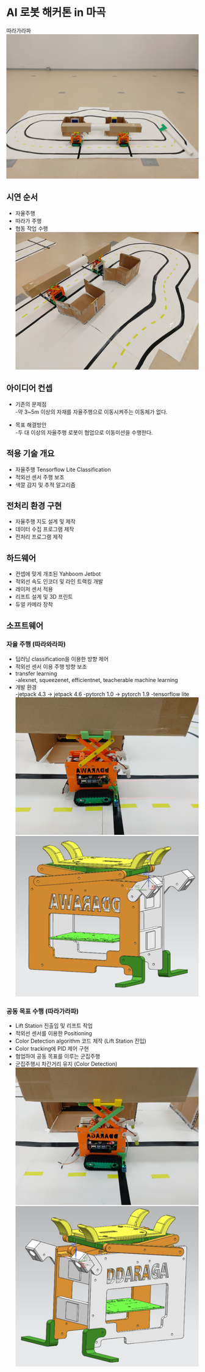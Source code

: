 # AI 로봇 해커톤 in 마곡
 따라가라파
![시연 모습](./img/all.jpg)
## 시연 순서
- 자율주행
- 따라가 주행
- 협동 작업 수행
![Lift Station 협동 작업 모습](./img/lift_station.jpg)
## 아이디어 컨셉
- 기존의 문제점<br>
-약 3~5m 이상의 자재를 자율주행으로 이동시켜주는 이동체가 없다.

- 목표 해결방안<br>
-두 대 이상의 자율주행 로봇이 협업으로 이동미션을 수행한다.

## 적용 기술 개요
- 자율주행 Tensorflow Lite Classification
- 적외선 센서 주행 보조
- 색깔 감지 및 추적 알고리즘

## 전처리 환경 구현
- 자율주행 지도 설계 및 제작
- 데이터 수집 프로그램 제작
- 전처리 프로그램 제작

## 하드웨어
- 컨셉에 맞게 개조된 Yahboom Jetbot
- 적외선 속도 인코더 및 라인 트랙킹 개발
- 레이저 센서 적용
- 리프트 설계 및 3D 프린트
- 듀얼 카메라 장착

## 소프트웨어
### 자율 주행 (따라와라파)
- 딥러닝 classification을 이용한 방향 제어
- 적외선 센서 이용 주행 방향 보조
- transfer learning<br>
-alexnet, squeezenet, efficientnet, teacherable machine learning
- 개발 환경<br>
-jetpack 4.3 -> jetpack 4.6
-pytorch 1.0 -> pytorch 1.9
-tensorflow lite
![따라와](./img/ddarawa.jpg)
![따라와 설계](./img/ddarawa_.png)
### 공동 목표 수행 (따라가라파)<br>
- Lift Station 진출입 및 리프트 작업
- 적외선 센서를 이용한 Positioning
- Color Detection algorithm 코드 제작 (Lift Station 진입)
- Color tracking에 PID 제어 구현
- 협업하여 공동 목표를 이루는 군집주행
- 군집주행시 차간거리 유지 (Color Detection)
![따라가](./img/ddaraga.jpg)
![따라가 설계](./img/ddaraga_.png)
